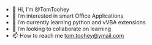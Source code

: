 - 👋 Hi, I’m @TomToohey
- 👀 I’m interested in smart Office Applications
- 🌱 I’m currently learning python and vVBA extensions
- 💞️ I’m looking to collaborate on learning
- 📫 How to reach me tom.toohey@ymail.com

<!---
TomToohey/TomToohey is a ✨ special ✨ repository because its `README.md` (this file) appears on your GitHub profile.
You can click the Preview link to take a look at your changes.
--->

